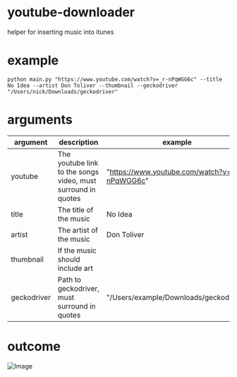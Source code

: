 # youtube-downloader
helper for inserting music into itunes

# example
```
python main.py "https://www.youtube.com/watch?v=_r-nPqWGG6c" --title No Idea --artist Don Toliver --thumbnail --geckodriver "/Users/nick/Downloads/geckodriver"
```

# arguments
| argument      | description                                                  | example                                       |
|---------------|--------------------------------------------------------------|-----------------------------------------------|
| youtube       | The youtube link to the songs video, must surround in quotes | "https://www.youtube.com/watch?v=_r-nPqWGG6c" |
| title       | The title of the music                                       | No Idea                                       |
| artist      | The artist of the music                                      | Don Toliver                                   |
| thumbnail   | If the music should include art                              |                                               |
| geckodriver | Path to geckodriver, must surround in quotes                 | "/Users/example/Downloads/geckodriver"        |

# outcome
![Image](https://i.imgur.com/5KWJR0A.png)
